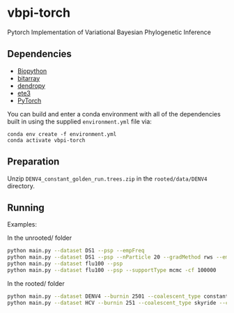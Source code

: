 # vbpi-torch
Pytorch Implementation of Variational Bayesian Phylogenetic Inference


## Dependencies

* [Biopython](http://biopython.org)
* [bitarray](https://pypi.org/project/bitarray/)
* [dendropy](https://dendropy.org)
* [ete3](http://etetoolkit.org)
* [PyTorch](https://pytorch.org/)

You can build and enter a conda environment with all of the dependencies built in using the supplied `environment.yml` file via:

```
conda env create -f environment.yml
conda activate vbpi-torch
```


## Preparation

Unzip `DENV4_constant_golden_run.trees.zip` in the `rooted/data/DENV4` directory.


## Running

Examples:

In the unrooted/ folder

```bash
python main.py --dataset DS1 --psp --empFreq
python main.py --dataset DS1 --psp --nParticle 20 --gradMethod rws --empFreq
python main.py --dataset flu100 --psp
python main.py --dataset flu100 --psp --supportType mcmc -cf 100000
```

In the rooted/ folder
```bash
python main.py --dataset DENV4 --burnin 2501 --coalescent_type constant --clock_type strict --init_clock_rate 1e-3 --sample_info --psp --empFreq
python main.py --dataset HCV --burnin 251 --coalescent_type skyride --clock_type fixed_rate --init_clock_rate 7.9e-4 --psp
```
